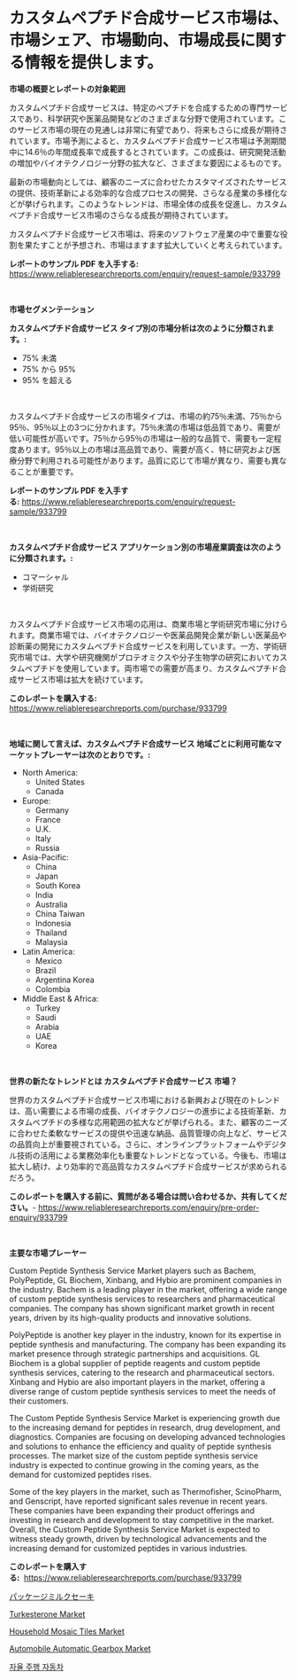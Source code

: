 <p><h1>カスタムペプチド合成サービス市場は、市場シェア、市場動向、市場成長に関する情報を提供します。</h1></p><p><strong>市場の概要とレポートの対象範囲</strong></p>
<p><p>カスタムペプチド合成サービスは、特定のペプチドを合成するための専門サービスであり、科学研究や医薬品開発などのさまざまな分野で使用されています。このサービス市場の現在の見通しは非常に有望であり、将来もさらに成長が期待されています。市場予測によると、カスタムペプチド合成サービス市場は予測期間中に14.6％の年間成長率で成長するとされています。この成長は、研究開発活動の増加やバイオテクノロジー分野の拡大など、さまざまな要因によるものです。</p><p>最新の市場動向としては、顧客のニーズに合わせたカスタマイズされたサービスの提供、技術革新による効率的な合成プロセスの開発、さらなる産業の多様化などが挙げられます。このようなトレンドは、市場全体の成長を促進し、カスタムペプチド合成サービス市場のさらなる成長が期待されています。</p><p>カスタムペプチド合成サービス市場は、将来のソフトウェア産業の中で重要な役割を果たすことが予想され、市場はますます拡大していくと考えられています。</p></p>
<p><strong>レポートのサンプル PDF を入手する:</strong> <a href="https://www.reliableresearchreports.com/enquiry/request-sample/933799">https://www.reliableresearchreports.com/enquiry/request-sample/933799</a></p>
<p>&nbsp;</p>
<p><strong>市場セグメンテーション</strong></p>
<p><strong>カスタムペプチド合成サービス タイプ別の市場分析は次のように分類されます。:</strong></p>
<p><ul><li>75% 未満</li><li>75% から 95%</li><li>95% を超える</li></ul></p>
<p>&nbsp;</p>
<p><p>カスタムペプチド合成サービスの市場タイプは、市場の約75％未満、75％から95％、95％以上の3つに分かれます。75％未満の市場は低品質であり、需要が低い可能性が高いです。75％から95％の市場は一般的な品質で、需要も一定程度あります。95％以上の市場は高品質であり、需要が高く、特に研究および医療分野で利用される可能性があります。品質に応じて市場が異なり、需要も異なることが重要です。</p></p>
<p><strong>レポートのサンプル PDF を入手する:</strong>&nbsp;<a href="https://www.reliableresearchreports.com/enquiry/request-sample/933799">https://www.reliableresearchreports.com/enquiry/request-sample/933799</a></p>
<p>&nbsp;</p>
<p><strong> カスタムペプチド合成サービス アプリケーション別の市場産業調査は次のように分類されます。:</strong></p>
<p><ul><li>コマーシャル</li><li>学術研究</li></ul></p>
<p>&nbsp;</p>
<p><p>カスタムペプチド合成サービス市場の応用は、商業市場と学術研究市場に分けられます。商業市場では、バイオテクノロジーや医薬品開発企業が新しい医薬品や診断薬の開発にカスタムペプチド合成サービスを利用しています。一方、学術研究市場では、大学や研究機関がプロテオミクスや分子生物学の研究においてカスタムペプチドを使用しています。両市場での需要が高まり、カスタムペプチド合成サービス市場は拡大を続けています。</p></p>
<p><strong>このレポートを購入する:</strong>&nbsp; <a href="https://www.reliableresearchreports.com/purchase/933799">https://www.reliableresearchreports.com/purchase/933799</a></p>
<p>&nbsp;</p>
<p><strong>地域に関して言えば、カスタムペプチド合成サービス 地域ごとに利用可能なマーケットプレーヤーは次のとおりです。:</strong></p>
<p><ul>
    <li>
        North America:
        <ul>
            <li>United States</li>
            <li>Canada</li>
        </ul>
    </li>
    <li>
        Europe:
        <ul>
            <li>Germany</li>
            <li>France</li>
            <li>U.K.</li>
            <li>Italy</li>
            <li>Russia</li>
        </ul>
    </li>
    <li>
        Asia-Pacific:
        <ul>
            <li>China</li>
            <li>Japan</li>
            <li>South Korea</li>
            <li>India</li>
            <li>Australia</li>
            <li>China Taiwan</li>
            <li>Indonesia</li>
            <li>Thailand</li>
            <li>Malaysia</li>
        </ul>
    </li>
    <li>
        Latin America:
        <ul>
            <li>Mexico</li>
            <li>Brazil</li>
            <li>Argentina Korea</li>
            <li>Colombia</li>
        </ul>
    </li>
    <li>
        Middle East & Africa:
        <ul>
            <li>Turkey</li>
            <li>Saudi</li>
            <li>Arabia</li>
            <li>UAE</li>
            <li>Korea</li>
        </ul>
    </li>
    </ul></p>
<p>&nbsp;</p>
<p><strong>世界の新たなトレンドとは カスタムペプチド合成サービス 市場？</strong></p>
<p><p>世界のカスタムペプチド合成サービス市場における新興および現在のトレンドは、高い需要による市場の成長、バイオテクノロジーの進歩による技術革新、カスタムペプチドの多様な応用範囲の拡大などが挙げられる。また、顧客のニーズに合わせた柔軟なサービスの提供や迅速な納品、品質管理の向上など、サービスの品質向上が重要視されている。さらに、オンラインプラットフォームやデジタル技術の活用による業務効率化も重要なトレンドとなっている。今後も、市場は拡大し続け、より効率的で高品質なカスタムペプチド合成サービスが求められるだろう。</p></p>
<p><strong>このレポートを購入する前に、質問がある場合は問い合わせるか、共有してください。</strong>- <a href="https://www.reliableresearchreports.com/enquiry/pre-order-enquiry/933799">https://www.reliableresearchreports.com/enquiry/pre-order-enquiry/933799</a></p>
<p>&nbsp;</p>
<p><strong>主要な市場プレーヤー</strong></p>
<p><p>Custom Peptide Synthesis Service Market players such as Bachem, PolyPeptide, GL Biochem, Xinbang, and Hybio are prominent companies in the industry. Bachem is a leading player in the market, offering a wide range of custom peptide synthesis services to researchers and pharmaceutical companies. The company has shown significant market growth in recent years, driven by its high-quality products and innovative solutions.</p><p>PolyPeptide is another key player in the industry, known for its expertise in peptide synthesis and manufacturing. The company has been expanding its market presence through strategic partnerships and acquisitions. GL Biochem is a global supplier of peptide reagents and custom peptide synthesis services, catering to the research and pharmaceutical sectors. Xinbang and Hybio are also important players in the market, offering a diverse range of custom peptide synthesis services to meet the needs of their customers.</p><p>The Custom Peptide Synthesis Service Market is experiencing growth due to the increasing demand for peptides in research, drug development, and diagnostics. Companies are focusing on developing advanced technologies and solutions to enhance the efficiency and quality of peptide synthesis processes. The market size of the custom peptide synthesis service industry is expected to continue growing in the coming years, as the demand for customized peptides rises.</p><p>Some of the key players in the market, such as Thermofisher, ScinoPharm, and Genscript, have reported significant sales revenue in recent years. These companies have been expanding their product offerings and investing in research and development to stay competitive in the market. Overall, the Custom Peptide Synthesis Service Market is expected to witness steady growth, driven by technological advancements and the increasing demand for customized peptides in various industries.</p></p>
<p><strong>このレポートを購入する:</strong>&nbsp;&nbsp;<a href="https://www.reliableresearchreports.com/purchase/933799">https://www.reliableresearchreports.com/purchase/933799</a></p>
<p><p><a href="https://medium.com/@nofrinla/%E3%83%91%E3%83%83%E3%82%B1%E3%83%BC%E3%82%B8%E5%85%A5%E3%82%8A%E3%81%AE%E3%83%9F%E3%83%AB%E3%82%AF%E3%82%BB%E3%83%BC%E3%82%AD%E3%81%AE%E5%B8%82%E5%A0%B4%E5%B1%95%E6%9C%9B-%E7%94%A3%E6%A5%AD%E6%A6%82%E8%A6%81%E3%81%A8%E4%BA%88%E6%B8%AC-2024%E5%B9%B4%E3%81%8B%E3%82%892031%E5%B9%B4%E3%81%BE%E3%81%A7-956e7c752bd7">パッケージミルクセーキ</a></p><p><a href="https://view.publitas.com/reportprime-1/turkesterone-market-size-and-examines-its-market-scope-with-a-primary-focus-on-growth-opportunities-and-forecasted-trends-spanning-from-2024-to-2031/">Turkesterone Market</a></p><p><a href="https://summer-dogwood-3e9.notion.site/Household-Mosaic-Tiles-Market-Research-Report-Forecasted-for-Period-from-2024-2031-by-Market-Type-05d2902742f84d6ba79c12bcb61c5fc9">Household Mosaic Tiles Market</a></p><p><a href="https://funky-papaya-cf4.notion.site/Automobile-Automatic-Gearbox-Market-Size-Market-Share-and-Global-Market-Analysis-Report-2024-203-9b1af8685c5843eab32e524b1fb428e6">Automobile Automatic Gearbox Market</a></p><p><a href="https://medium.com/@ppekbp22499696/%EC%9E%90%EC%9C%A8-%EC%A3%BC%ED%96%89-%EC%9E%90%EB%8F%99%EC%B0%A8-%EC%8B%9C%EC%9E%A5-%EC%9C%A0%ED%98%95-%EC%9D%91%EC%9A%A9-%EB%B0%8F-%EC%A7%80%EB%A6%AC%EC%97%90-%EB%8C%80%ED%95%9C-%ED%8F%AC%EA%B4%84%EC%A0%81-%ED%8F%89%EA%B0%80-4c6e39366be8">자율 주행 자동차</a></p></p>
